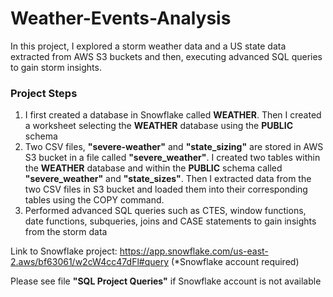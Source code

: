 # Weather-Events-Analysis

In this project, I explored a storm weather data and a US state data extracted from AWS S3 buckets and then, executing advanced SQL queries to gain storm insights.

### Project Steps
1. I first created a database in Snowflake called **WEATHER**. Then I created a worksheet selecting the **WEATHER** database using the **PUBLIC** schema
2. Two CSV files, **"severe-weather"** and **"state_sizing"** are stored in AWS S3 bucket in a file called **"severe_weather"**. I created two tables within the **WEATHER** database and within the **PUBLIC** schema called **"severe_weather"** and **"state_sizes"**. Then I extracted data from the two CSV files in S3 bucket and loaded them into their corresponding tables using the COPY command. 
3. Performed advanced SQL queries such as CTES, window functions, date functions, subqueries, joins and CASE statements to gain insights from the storm data

Link to Snowflake project: https://app.snowflake.com/us-east-2.aws/bf63061/w2cW4cc47dFl#query (*Snowflake account required)

Please see file **"SQL Project Queries"** if Snowflake account is not available

